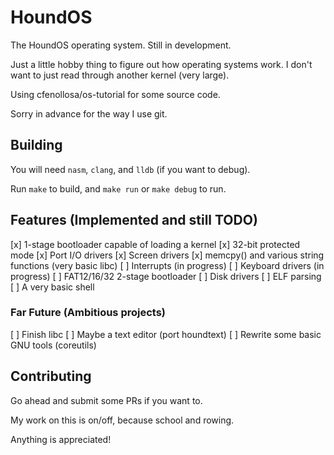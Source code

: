 # HoundOS #
The HoundOS operating system.  Still in development.

Just a little hobby thing to figure out how operating systems work.  I don't want to just read through another kernel (very large).

Using cfenollosa/os-tutorial for some source code.

Sorry in advance for the way I use git.

## Building ##

You will need `nasm`, `clang`, and `lldb` (if you want to debug).

Run `make` to build, and `make run` or `make debug` to run.

## Features (Implemented and still TODO) ##

[x] 1-stage bootloader capable of loading a kernel
[x] 32-bit protected mode
[x] Port I/O drivers
[x] Screen drivers
[x] memcpy() and various string functions (very basic libc)
[ ] Interrupts (in progress)
[ ] Keyboard drivers (in progress)
[ ] FAT12/16/32 2-stage bootloader
[ ] Disk drivers
[ ] ELF parsing
[ ] A very basic shell

### Far Future (Ambitious projects) ###

[ ] Finish libc
[ ] Maybe a text editor (port houndtext)
[ ] Rewrite some basic GNU tools (coreutils)

## Contributing ##

Go ahead and submit some PRs if you want to.

My work on this is on/off, because school and rowing.

Anything is appreciated!

